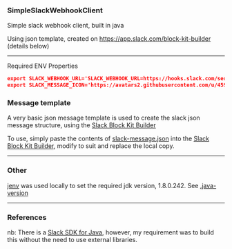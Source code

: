 ### SimpleSlackWebhookClient
Simple slack webhook client, built in java

Using json template, created on https://app.slack.com/block-kit-builder
(details below)

---

Required ENV Properties

```json
export SLACK_WEBHOOK_URL='SLACK_WEBHOOK_URL=https://hooks.slack.com/services/SOMEVALUE/SOMEOTHERVALUE/SOMETOKENLOOKINGVALUE
export SLACK_MESSAGE_ICON='https://avatars2.githubusercontent.com/u/459687?s=200&v=4'
```

### Message template
A very basic json message template is used to create the slack json message structure, using the [Slack Block Kit Builder](https://app.slack.com/block-kit-builder)

To use, simply paste the contents of [slack-message.json](./src/main/resources/slack-message.json) into the [Slack Block Kit Builder](https://app.slack.com/block-kit-builder), modify to suit and replace the local copy.

---

### Other
[jenv](https://github.com/jenv/jenv) was used locally to set the required jdk version, 1.8.0.242. See [.java-version](.java-version)

---

### References
nb: There is a 
[Slack SDK for Java](https://slack.dev/java-slack-sdk/guides/web-api-basics), however, my requirement was to build this without the need to use external libraries.
